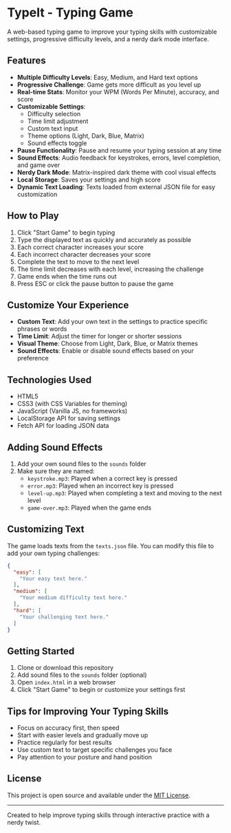 # TypeIt - Typing Game

A web-based typing game to improve your typing skills with customizable settings, progressive difficulty levels, and a nerdy dark mode interface.

## Features

- **Multiple Difficulty Levels**: Easy, Medium, and Hard text options
- **Progressive Challenge**: Game gets more difficult as you level up
- **Real-time Stats**: Monitor your WPM (Words Per Minute), accuracy, and score
- **Customizable Settings**:
  - Difficulty selection
  - Time limit adjustment
  - Custom text input
  - Theme options (Light, Dark, Blue, Matrix)
  - Sound effects toggle
- **Pause Functionality**: Pause and resume your typing session at any time
- **Sound Effects**: Audio feedback for keystrokes, errors, level completion, and game over
- **Nerdy Dark Mode**: Matrix-inspired dark theme with cool visual effects
- **Local Storage**: Saves your settings and high score
- **Dynamic Text Loading**: Texts loaded from external JSON file for easy customization

## How to Play

1. Click "Start Game" to begin typing
2. Type the displayed text as quickly and accurately as possible
3. Each correct character increases your score
4. Each incorrect character decreases your score
5. Complete the text to move to the next level
6. The time limit decreases with each level, increasing the challenge
7. Game ends when the time runs out
8. Press ESC or click the pause button to pause the game

## Customize Your Experience

- **Custom Text**: Add your own text in the settings to practice specific phrases or words
- **Time Limit**: Adjust the timer for longer or shorter sessions
- **Visual Theme**: Choose from Light, Dark, Blue, or Matrix themes
- **Sound Effects**: Enable or disable sound effects based on your preference

## Technologies Used

- HTML5
- CSS3 (with CSS Variables for theming)
- JavaScript (Vanilla JS, no frameworks)
- LocalStorage API for saving settings
- Fetch API for loading JSON data

## Adding Sound Effects

1. Add your own sound files to the `sounds` folder
2. Make sure they are named:
   - `keystroke.mp3`: Played when a correct key is pressed
   - `error.mp3`: Played when an incorrect key is pressed
   - `level-up.mp3`: Played when completing a text and moving to the next level
   - `game-over.mp3`: Played when the game ends

## Customizing Text

The game loads texts from the `texts.json` file. You can modify this file to add your own typing challenges:

```json
{
  "easy": [
    "Your easy text here."
  ],
  "medium": [
    "Your medium difficulty text here."
  ],
  "hard": [
    "Your challenging text here."
  ]
}
```

## Getting Started

1. Clone or download this repository
2. Add sound files to the `sounds` folder (optional)
3. Open `index.html` in a web browser
4. Click "Start Game" to begin or customize your settings first

## Tips for Improving Your Typing Skills

- Focus on accuracy first, then speed
- Start with easier levels and gradually move up
- Practice regularly for best results
- Use custom text to target specific challenges you face
- Pay attention to your posture and hand position

## License

This project is open source and available under the [MIT License](https://opensource.org/licenses/MIT).

---

Created to help improve typing skills through interactive practice with a nerdy twist. 